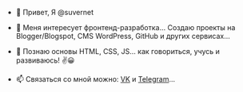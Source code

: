- 👋 Привет, Я @suvernet
- 👀 Меня интересует фронтенд-разработка... Создаю проекты на Blogger/Blogspot, CMS WordPress, GitHub и других сервисах...
- 🌱 Познаю основы HTML, CSS, JS... как говориться, учусь и развиваюсь! ✌️😀

- 📫 Связаться со мной можно: <a href='https://vk.com/vicktorsuver' title='ВКонтакте' target='_blank'>VK</a> и <a href='https://t.me/suvernet' title='Телеграм' target='_blank'>Telegram</a>...


<!---
- 💞️ I’m looking to collaborate on ...
- 📫 How to reach me ...


suvernet/suvernet is a ✨ special ✨ repository because its `README.md` (this file) appears on your GitHub profile.
You can click the Preview link to take a look at your changes.
--->
